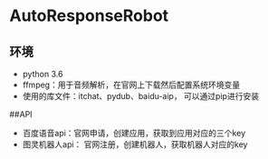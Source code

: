 # AutoResponseRobot
## 环境

* python 3.6
* ffmpeg：用于音频解析，在官网上下载然后配置系统环境变量
* 使用的库文件：itchat、pydub、baidu-aip， 可以通过pip进行安装

##API

* 百度语音api：官网申请，创建应用，获取到应用对应的三个key
* 图灵机器人api： 官网注册，创建机器人，获取机器人对应的key
